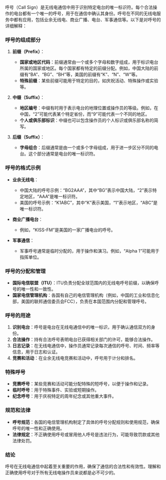 呼号（Call Sign）是无线电通信中用于识别特定电台的唯一标识符。每个合法操作的电台都有一个唯一的呼号，用于在通信中确认其身份。呼号在不同的无线电服务中都有应用，包括业余无线电、商业广播、电台、军事通信等。以下是对呼号的详细解释：

### 呼号的组成部分

1. **前缀（Prefix）**：
   - **国家或地区代码**：前缀通常由一个或多个字母和数字组成，用于标识电台所属的国家或地区。每个国家都有特定的前缀分配。例如，中国大陆的前缀有“BA”、“BG”、“BH”等，美国的前缀有“K”、“N”、“W”等。
   - **特殊前缀**：某些前缀可能用于特定的目的，如庆祝活动、特殊操作或实验等。

2. **中缀（Suffix）**：
   - **地区编号**：中缀有时用于表示电台的地理位置或操作员的等级。例如，在中国，“2”可能代表某个特定省份，而“9”可能代表一个不同的地区。
   - **个人或俱乐部标识**：中缀也可以包含操作员的个人标识或俱乐部名称的简写。

3. **后缀（Suffix）**：
   - **字母组合**：后缀通常是由一个或多个字母组成，用于进一步区分不同的电台。这个部分通常是电台的唯一标识符。

### 呼号的格式示例

- **业余无线电**：
  - 中国大陆的呼号示例：“BG2AAA”，其中“BG”表示中国大陆，“2”表示特定地区，“AAA”是唯一标识符。
  - 美国的呼号示例：“K1ABC”，其中“K”表示美国，“1”表示地区，“ABC”是唯一标识符。

- **商业广播电台**：
  - 例如，“KISS-FM”是美国的一家广播电台的呼号。

- **军事通信**：
  - 军事呼号通常是临时分配的，用于操作和演习。例如，“Alpha 1”可能用于指挥单位。

### 呼号的分配和管理

- **国际电信联盟（ITU）**：ITU负责分配全球范围内的无线电呼号前缀，以确保呼号的唯一性和一致性。
- **国家电信管理机构**：各国有自己的电信管理机构（例如，中国的工业和信息化部，美国的联邦通信委员会FCC），负责在本国范围内分配和管理呼号。

### 呼号的用途

1. **识别电台**：呼号是电台在无线电通信中的唯一标识，用于确认通信双方的身份。
2. **合法操作**：持有合法呼号表明电台已获得相关部门的许可，能够合法操作。
3. **日志记录**：在无线电通信中，操作员通常记录每次通信的呼号、时间、频率等信息，用于日志和认证。
4. **竞赛和活动**：在业余无线电竞赛和活动中，呼号用于计分和排名。

### 特殊呼号

- **竞赛呼号**：某些竞赛和活动可能分配特殊的短呼号，以便于操作和记录。
- **临时呼号**：用于特殊事件、实验或短期操作。
- **纪念呼号**：用于庆祝特定的周年纪念或其他重大事件。

### 规范和法律

- **呼号规范**：各国的电信管理机构制定了具体的呼号分配规则和使用规范，确保呼号的唯一性和正确使用。
- **法律规定**：不正确使用呼号或冒用他人呼号是违法行为，可能导致罚款或其他法律处罚。

### 结论

呼号在无线电通信中起着至关重要的作用，确保了通信的合法性和有效性。理解和正确使用呼号对于所有无线电操作员来说都是必不可少的。